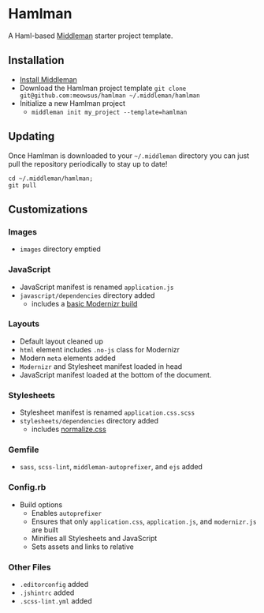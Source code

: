 # Hamlman

A Haml-based [Middleman](http://middlemanapp.com) starter project template.

## Installation

- [Install Middleman](https://middlemanapp.com/basics/install/)
- Download the Hamlman project template
    `git clone git@github.com:meowsus/hamlman ~/.middleman/hamlman`
- Initialize a new Hamlman project
    + `middleman init my_project --template=hamlman`

## Updating

Once Hamlman is downloaded to your `~/.middleman` directory you can just pull the repository periodically to stay up to date!

```
cd ~/.middleman/hamlman;
git pull
```

## Customizations

### Images

- `images` directory emptied

### JavaScript

- JavaScript manifest is renamed `application.js`
- `javascript/dependencies` directory added
    + includes a [basic Modernizr build](http://modernizr.com/download/#-shiv-cssclasses-load)

### Layouts

- Default layout cleaned up
- `html` element includes `.no-js` class for Modernizr
- Modern `meta` elements added
- `Modernizr` and Stylesheet manifest loaded in head
- JavaScript manifest loaded at the bottom of the document.

### Stylesheets

- Stylesheet manifest is renamed `application.css.scss`
- `stylesheets/dependencies` directory added
    + includes [normalize.css](http://necolas.github.io/normalize.css/)

### Gemfile

- `sass`, `scss-lint`, `middleman-autoprefixer`, and `ejs` added

### Config.rb

- Build options
    + Enables `autoprefixer`
    + Ensures that only `application.css`, `application.js`, and `modernizr.js` are built
    + Minifies all Stylesheets and JavaScript
    + Sets assets and links to relative

### Other Files

- `.editorconfig` added
- `.jshintrc` added
- `.scss-lint.yml` added
